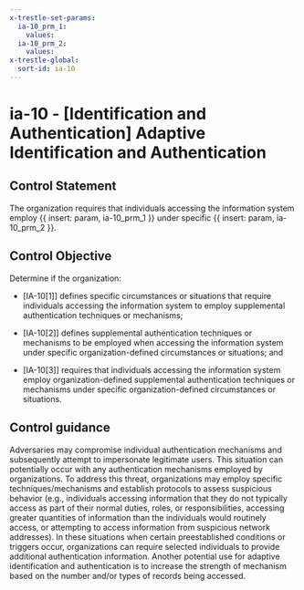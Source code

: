 ```yaml
---
x-trestle-set-params:
  ia-10_prm_1:
    values:
  ia-10_prm_2:
    values:
x-trestle-global:
  sort-id: ia-10
---
```


# ia-10 - \[Identification and Authentication\] Adaptive Identification and Authentication

## Control Statement

The organization requires that individuals accessing the information system employ {{ insert: param, ia-10_prm_1 }} under specific {{ insert: param, ia-10_prm_2 }}.

## Control Objective

Determine if the organization:

- \[IA-10[1]\] defines specific circumstances or situations that require individuals accessing the information system to employ supplemental authentication techniques or mechanisms;

- \[IA-10[2]\] defines supplemental authentication techniques or mechanisms to be employed when accessing the information system under specific organization-defined circumstances or situations; and

- \[IA-10[3]\] requires that individuals accessing the information system employ organization-defined supplemental authentication techniques or mechanisms under specific organization-defined circumstances or situations.

## Control guidance

Adversaries may compromise individual authentication mechanisms and subsequently attempt to impersonate legitimate users. This situation can potentially occur with any authentication mechanisms employed by organizations. To address this threat, organizations may employ specific techniques/mechanisms and establish protocols to assess suspicious behavior (e.g., individuals accessing information that they do not typically access as part of their normal duties, roles, or responsibilities, accessing greater quantities of information than the individuals would routinely access, or attempting to access information from suspicious network addresses). In these situations when certain preestablished conditions or triggers occur, organizations can require selected individuals to provide additional authentication information. Another potential use for adaptive identification and authentication is to increase the strength of mechanism based on the number and/or types of records being accessed.
